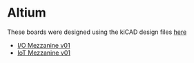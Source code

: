 # Altium

These boards were designed using the kiCAD design files [here](../template/altium/)

- [I/O Mezzanine v01](io-testing-mezzanine-v01/)
- [IoT Mezzanine v01](iot-6lowpan-gateway-v01/)


